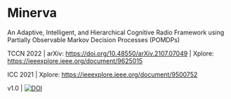 # Minerva
An Adaptive, Intelligent, and Hierarchical Cognitive Radio Framework using Partially Observable Markov Decision Processes (POMDPs)

TCCN 2022 | arXiv: https://doi.org/10.48550/arXiv.2107.07049 | Xplore: https://ieeexplore.ieee.org/document/9625015

ICC 2021 | Xplore: https://ieeexplore.ieee.org/document/9500752

v1.0 | [![DOI](https://zenodo.org/badge/224508317.svg)](https://zenodo.org/badge/latestdoi/224508317)
